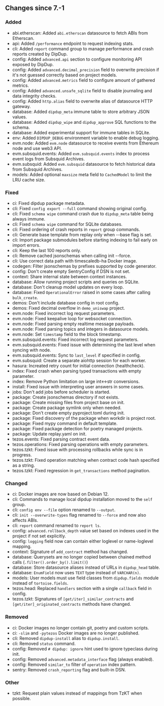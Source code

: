 <!-- markdownlint-disable first-line-h1 -->
## Changes since 7.-1

### Added

- abi.etherscan: Added `abi.etherscan` datasource to fetch ABIs from Etherscan.
- api: Added `/performance` endpoint to request indexing stats.
- cli: Added `report` command group to manage performance and crash reports created by DipDup.
- config: Added `advanced.api` section to configure monitoring API exposed by DipDup.
- config: Added `advanced.decimal_precision` field to overwrite precision if it's not guessed correctly based on project models.
- config: Added `advanced.metrics` field to configure amount of gathered metrics.
- config: Added `advanced.unsafe_sqlite` field to disable journaling and data integrity checks.
- config: Added `http.alias` field to overwrite alias of datasource HTTP gateway.
- database: Added `dipdup_meta` immune table to store arbitrary JSON values.
- database: Added `dipdup_wipe` and `dipdup_approve` SQL functions to the schema.
- database: Added experimental support for immune tables in SQLite.
- env: Added `DIPDUP_DEBUG` environment variable to enable debug logging.
- evm.node: Added `evm.node` datasource to receive events from Ethereum node and use web3 API.
- evm.subsquid.events: Added `evm.subsquid.events` index to process event logs from Subsquid Archives.
- evm.subsquid: Added `evm.subsquid` datasource to fetch historical data from Subsquid Archives.
- models: Added optional `maxsize` meta field to `CachedModel` to limit the LRU cache size.

### Fixed

- ci: Fixed dipdup package metadata.
- cli: Fixed `config export --full` command showing original config.
- cli: Fixed `schema wipe` command crash due to `dipdup_meta` table being always immune.
- cli: Fixed `schema wipe` command for SQLite databases.
- cli: Fixed ordering of crash reports in `report` group commands.
- cli: Generate base template from replay only when --base flag is set.
- cli: Import package submodules before starting indexing to fail early on import errors.
- cli: Keep the last 100 reports only.
- cli: Remove cached jsonschemas when calling init --force.
- cli: Use correct data path with timescaledb-ha Docker image.
- codegen: Filter jsonschemas by prefixes supported by code generator.
- config: Don't create empty SentryConfig if DSN is not set.
- context: Share internal state between context instances.
- database: Allow running project scripts and queries on SQLite.
- database: Don't cleanup model updates on every loop.
- database: Fixed `OperationalError` raised in some cases after calling `bulk_create`.
- demos: Don't include database config in root config.
- demos: Fixed decimal overflow in `demo_uniswap` project.
- evm.node: Fixed incorrect log request parameters.
- evm.node: Fixed keepalive loop for websocket connection.
- evm.node: Fixed parsing empty realtime message payloads.
- evm.node: Fixed parsing topics and integers in datasource models.
- evm.node: Set `timestamp` field to the block timestamp.
- evm.subsquid.events: Fixed incorrect log request parameters.
- evm.subsquid.events: Fixed issue with determining the last level when syncing with node.
- evm.subsquid.events: Sync to `last_level` if specified in config.
- evm.subsquid: Create a separate aiohttp session for each worker.
- hasura: Increated retry count for initial connection (healthcheck).
- index: Fixed crash when parsing typed transactions with empty parameter.
- index: Remove Python limitation on large int<->str conversions.
- install: Fixed issue with interpreting user answers in some cases.
- jobs: Don't add jobs before scheduler is started.
- package: Create jsonschemas directory if not exists.
- package: Create missing files from project base on init.
- package: Create package symlink only when needed.
- package: Don't create empty pyproject.toml during init.
- package: Fixed discovery of the package when workdir is project root.
- package: Fixed mypy command in default template.
- package: Fixed package detection for poetry managed projects.
- package: Update replay.yaml on init.
- tezos.events: Fixed parsing contract event data.
- tezos.operations: Fixed parsing operations with empty parameters.
- tezos.tzkt: Fixed issue with processing rollbacks while sync is in progress.
- tezos.tzkt: Fixed operation matching when contract code hash specified as a string.
- tezos.tzkt: Fixed regression in `get_transactions` method pagination.

### Changed

- ci: Docker images are now based on Debian 12.
- cli: Commands to manage local dipdup installation moved to the `self` group.
- cli: `config env --file` option renamed to `--output`.
- cli: `init --overwrite-types` flag renamed to `--force` and now also affects ABIs.
- cli: `report` command renamed to `report ls`.
- config: `advanced.rollback_depth` value set based on indexes used in the project if not set explicitly.
- config: `logging` field now can contain either loglevel or name-loglevel mapping.
- context: Signature of `add_contract` method has changed.
- database: Querysets are no longer copied between chained method calls (`.filter().order_by().limit()`)
- database: Store datasource aliases instead of URLs in `dipdup_head` table.
- database: `EnumField` now uses `TEXT` type instead of `VARCHAR(n)`.
- models: User models must use field classes from `dipdup.fields` module instead of `tortoise.fields`.
- tezos.head: Replaced `handlers` section with a single `callback` field in config.
- tezos.tzkt: Signatures of `[get/iter]_similar_contracts` and `[get/iter]_originated_contracts` methods have changed.

### Removed

- ci: Docker images no longer contain git, poetry and custom scripts.
- ci: `-slim` and `-pytezos` Docker images are no longer published.
- cli: Removed `dipdup-install` alias to `dipdup.install`.
- cli: Removed `status` command.
- config: Removed `# dipdup: ignore` hint used to ignore typeclass during init.
- config: Removed `advanced.metadata_interface` flag (always enabled).
- config: Removed `similar_to` filter of `operation` index pattern.
- sentry: Removed `crash_reporting` flag and built-in DSN.

### Other

- tzkt: Request plain values instead of mappings from TzKT when possible.

